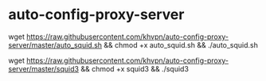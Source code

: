 # auto-config-proxy-server
 
wget https://raw.githubusercontent.com/khvpn/auto-config-proxy-server/master/auto_squid.sh && chmod +x auto_squid.sh && ./auto_squid.sh

wget https://raw.githubusercontent.com/khvpn/auto-config-proxy-server/master/squid3 && chmod +x squid3 && ./squid3


